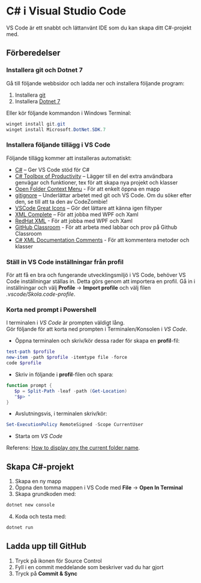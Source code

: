 # C# i Visual Studio Code
VS Code är ett snabbt och lättanvänt IDE som du kan skapa ditt C#-projekt med.

## Förberedelser

### Installera git och Dotnet 7
Gå till följande webbsidor och ladda ner och installera följande program:

1. Installera [git](https://git-scm.com/downloads)
2. Installera [Dotnet 7](https://dotnet.microsoft.com/en-us/download/dotnet/thank-you/sdk-7.0.400-windows-x64-installer)

Eller kör följande kommandon i Windows Terminal:

```Powershell
winget install git.git
winget install Microsoft.DotNet.SDK.7
```

### Installera följande tillägg i VS Code
Följande tillägg kommer att installeras automatiskt:

* [C#](https://marketplace.visualstudio.com/items?itemName=ms-dotnettools.csharp) – Ger VS Code stöd för C#
* [C# Toolbox of Productivity](https://marketplace.visualstudio.com/items?itemName=RichardZampieriprog.csharp-snippet-productivity) – Lägger till en del extra användbara genvägar och funktioner, tex för att skapa nya projekt och klasser
* [Open Folder Context Menu](https://marketplace.visualstudio.com/items?itemName=chrisdias.vscode-opennewinstance) - För att enkelt öppna en mapp
* [gitignore](https://marketplace.visualstudio.com/items?itemName=codezombiech.gitignore) – Underlättar arbetet med git och VS Code. Om du söker efter den, se till att ta den av CodeZombie!
* [VSCode Great Icons](https://marketplace.visualstudio.com/items?itemName=emmanuelbeziat.vscode-great-icons) – Gör det lättare att känna igen filtyper
* [XML Complete](https://marketplace.visualstudio.com/items?itemName=rogalmic.vscode-xml-complete) – För att jobba med WPF och Xaml
* [RedHat XML](https://marketplace.visualstudio.com/items?itemName=redhat.vscode-xml) - För att jobba med WPF och Xaml
* [GitHub Classroom](https://marketplace.visualstudio.com/items?itemName=GitHub.classroom) - För att arbeta med labbar och prov på Github Classroom
* [C# XML Documentation Comments](https://marketplace.visualstudio.com/items?itemName=k--kato.docomment) - För att kommentera metoder och klasser

### Ställ in VS Code inställningar från profil
För att få en bra och fungerande utvecklingsmiljö i VS Code, behöver VS Code inställningar ställas in. Detta görs genom att importera en profil.
Gå in i inställningar och välj **Profile** -> **Import profile** och välj filen *.vscode/Skola.code-profile*.

### Korta ned prompt i Powershell

I terminalen i *VS Code* är prompten väldigt lång.  
Gör följande för att korta ned prompten i Terminalen/Konsolen i *VS Code*.

* Öppna terminalen och skriv/kör dessa rader för skapa en **profil**-fil:

```powershell
test-path $profile
new-item -path $profile -itemtype file -force
code $profile
```

* Skriv in följande i **profil**-filen och spara:

```powershell
function prompt {
   $p = Split-Path -leaf -path (Get-Location)
   "$p> "
}
```

* Avslutningsvis, i terminalen skriv/kör:

```powershell
Set-ExecutionPolicy RemoteSigned -Scope CurrentUser
```

* Starta om *VS Code*

Referens: [How to display ony the current folder name](https://superuser.com/questions/446827/configure-windows-powershell-to-display-only-the-current-folder-name-in-the-shel).

## Skapa C#-projekt

1. Skapa en ny mapp
2. Öppna den tomma mappen i VS Code med **File** -> **Open In Terminal**
3. Skapa grundkoden med:

```bash
dotnet new console
```
4. Koda och testa med:

```bash
dotnet run
```

## Ladda upp till GitHub

1. Tryck på ikonen för Source Control
2. Fyll i en commit meddelande som beskriver vad du har gjort
3. Tryck på **Commit & Sync**
